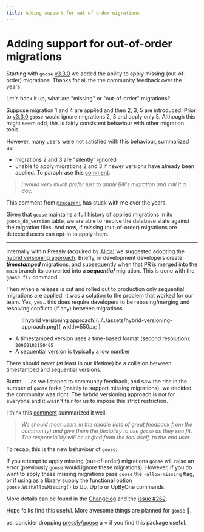 ```yaml
---
title: Adding support for out-of-order migrations
---
```


# Adding support for out-of-order migrations

Starting with `goose` [v3.3.0](https://github.com/pressly/goose/releases/tag/v3.3.0) we added the ability to apply missing (out-of-order) migrations. Thanks for all the the community feedback over the years.

Let's back it up, what are "missing" or "out-of-order" migrations?

Suppose migration 1 and 4 are applied and then 2, 3, 5 are introduced. Prior to [v3.3.0](https://github.com/pressly/goose/releases/tag/v3.3.0) `goose` would ignore migrations 2, 3 and apply only 5. Although this might seem odd, this is fairly consistent behaviour with other migration tools.

However, many users were not satisfied with this behaviour, summarized as:

- migrations 2 and 3 are "silently" ignored
- unable to apply migrations 2 and 3 if newer versions have already been applied. To paraphrase this [comment](https://github.com/pressly/goose/issues/172#issuecomment-493645187):

> *I would very much prefer just to apply Bill's migration and call it a day.*

This comment from [`@zmoazeni`](https://github.com/zmoazeni) has stuck with me over the years.

Given that `goose` maintains a full history of applied migrations in its `goose_db_version` table, we are able to resolve the database state against the migration files. And now, if missing (out-of-order) migrations are detected users can opt-in to apply them.

---

Internally within Pressly (acquired by [Alida](https://www.alida.com/)) we suggested adopting the [hybrid versioning approach](https://github.com/pressly/goose#hybrid-versioning). Briefly, in development developers create ***timestamped*** migrations, and subsequently when that PR is merged into the `main` branch its converted into a ***sequential*** migration. This is done with the `goose fix` command.

Then when a release is cut and rolled out to production only sequential migrations are applied. It was a solution to the problem that worked for our team. Yes, yes.. this does require developers to be rebasing/merging and resolving conflicts (if any) between migrations.

<figure markdown="1">
![hybrid versioning approach](../../assets/hybrid-versioning-approach.png){ width=550px; }
</figure>

- A timestamped version uses a time-based format (second resolution): `20060102150405`
- A sequential version is typically a low number

There should *never* (at least in our lifetime) be a collision between timestamped and sequential versions.

Buttttt..... as we listened to community feedback, and saw the rise in the number of `goose` forks (mainly to support missing migrations), we decided the community was right. The hybrid versioning approach is not for everyone and it wasn't fair for us to impose this strict restriction.

I think this [comment](https://github.com/pressly/goose/issues/262#issue-960391249) summarized it well:

> *We should meet users in the middle (lots of great feedback from the community) and give them the flexibility to use `goose` as they see fit. The responsibility will be shifted from the tool itself, to the end user.*

To recap, this is the new behaviour of `goose`:

If you attempt to apply missing (out-of-order) migrations `goose` will raise an error (previously `goose` would ignore these migrations). However, if you do want to apply these missing migrations pass `goose` the `-allow-missing` flag, or if using as a library supply the functional option `goose.WithAllowMissing()` to Up, UpTo or UpByOne commands.

More details can be found in the [Changelog](https://github.com/pressly/goose/releases/tag/v3.3.0) and the [issue #262](https://github.com/pressly/goose/issues/262).

Hope folks find this useful. More awesome things are planned for `goose` 🚀.

ps. consider dropping [pressly/goose](https://github.com/pressly/goose) a ⭐️ if you find this package useful.